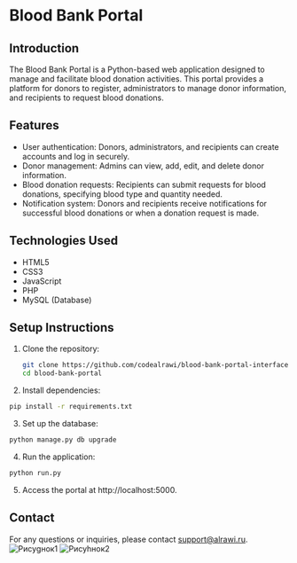 # Blood Bank Portal

## Introduction
The Blood Bank Portal is a Python-based web application designed to manage and facilitate blood donation activities. This portal provides a platform for donors to register, administrators to manage donor information, and recipients to request blood donations.

## Features
- User authentication: Donors, administrators, and recipients can create accounts and log in securely.
- Donor management: Admins can view, add, edit, and delete donor information.
- Blood donation requests: Recipients can submit requests for blood donations, specifying blood type and quantity needed.
- Notification system: Donors and recipients receive notifications for successful blood donations or when a donation request is made.

## Technologies Used
- HTML5
- CSS3
- JavaScript
- PHP
- MySQL (Database)

## Setup Instructions
1. Clone the repository:
   ```bash
   git clone https://github.com/codealrawi/blood-bank-portal-interface.git
   cd blood-bank-portal

2. Install dependencies:
```bash
pip install -r requirements.txt
```
3. Set up the database:
```bash
python manage.py db upgrade
```
4. Run the application:
```bash
python run.py
```
5. Access the portal at http://localhost:5000.

## Contact
For any questions or inquiries, please contact support@alrawi.ru.
![Рисуgнок1](https://github.com/codealrawi/BLOOD-BANK-PORTAL-interface/assets/91510132/70f2e369-97e9-4c80-8bab-3007bf32a6bc)
![Рисуhнок2](https://github.com/codealrawi/BLOOD-BANK-PORTAL-interface/assets/91510132/d326259d-2cf1-40a0-be0a-b27c4d0e1b82)
